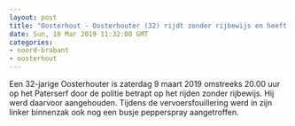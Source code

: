 ```yaml
---
layout: post
title: "Oosterhout - Oosterhouter (32) rijdt zonder rijbewijs en heeft pepperspray bij zich"
date: Sun, 10 Mar 2019 11:32:00 GMT
categories: 
- noord-brabant 
- oosterhout 
---
```


Een 32-jarige Oosterhouter is zaterdag 9 maart 2019 omstreeks 20.00 uur op het Paterserf door de politie betrapt op het rijden zonder rijbewijs. Hij werd daarvoor aangehouden. Tijdens de vervoersfouillering werd in zijn linker binnenzak ook nog een busje pepperspray aangetroffen.
